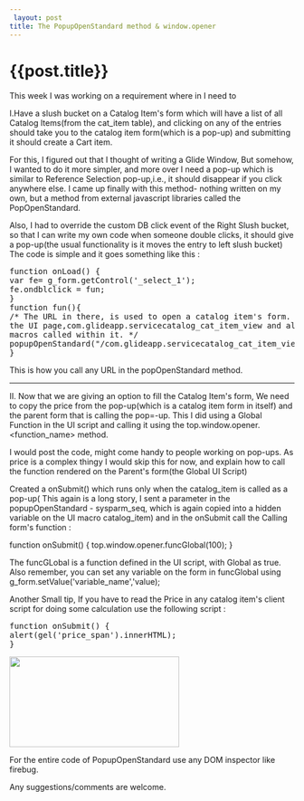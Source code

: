 ```yaml
---
 layout: post
title: The PopupOpenStandard method & window.opener
--- 
```

 {{post.title}}
======================================================
This week I was working on a requirement  where in I need to

I.Have a slush bucket on a Catalog Item's form which will have a list of all Catalog Items(from the cat_item table), and clicking on any of the entries should take you to the catalog item form(which is a pop-up) and submitting it should create a  Cart item.

For this, I figured out that I thought of writing a Glide Window, But somehow, I wanted to do it more simpler, and more over I need a pop-up which is similar to Reference Selection pop-up,i.e., it should disappear if you click anywhere else.
I came up finally with this method- nothing written on my own, but a method from external javascript libraries called the PopOpenStandard.

Also, I had to override the custom DB click event of the Right Slush bucket, so that I can write my own code when someone double clicks, it should give a pop-up(the usual functionality is it moves the entry to left slush bucket)
The code is simple and it goes something like this :

<pre lang="javascript">
function onLoad() {
var fe= g_form.getControl('<name_of_your_slush_variable>_select_1');
fe.ondblclick = fun;
}
function fun(){
/* The URL in there, is used to open a catalog item's form. You can pass different parameters to
the UI page,com.glideapp.servicecatalog_cat_item_view and also visible to all the
macros called within it. */
popupOpenStandard("/com.glideapp.servicecatalog_cat_item_view.do?sysparm_view=&sysparm_id=9e107d7b0a0a3cdd0018276a5e3f79c1&sysparm_cart_edit=9d3fc027ff522000ae69fb56e77efe3c&sysparm_seq=yes");
}
</pre>

This is how you call any URL in the popOpenStandard method.
<hr/>

II. Now that we are giving an option to fill the Catalog Item's form, We need to copy the price from the pop-up(which is a catalog item form in itself) and the parent form that is calling the pop=-up. This I did using a Global Function in the UI script and calling it using the top.window.opener.<function_name> method.

I would post the code, might come handy to people working on pop-ups. As price is a complex thingy I would skip this for now, and explain how to call the function rendered on the Parent's form(the Global UI Script)

 Created a onSubmit() which runs only when the catalog_item is called as a pop-up( This again is a long story, I sent a parameter in the popupOpenStandard - sysparm_seq, which is again copied into a hidden variable on the UI macro catalog_item) and in the onSubmit call the Calling form's function :


function onSubmit() {
top.window.opener.funcGlobal(100);
}


The funcGLobal is a function defined in the UI script, with Global as true. Also remember, you can set any variable on the form in funcGlobal using g_form.setValue('variable_name','value);

Another Small tip, If you have to read the Price in any catalog item's client script for doing some calculation use the following script :

<pre lang="javascript">
function onSubmit() {
alert(gel('price_span').innerHTML);
}
</pre>
<a href="http://servicenowdiary.com/wp-content/uploads/2012/10/blog.png"><img src="http://servicenowdiary.com/wp-content/uploads/2012/07/blog-300x160.png" alt="" title="blog" width="300" height="160" class="alignright size-medium wp-image-319" /></a>

For the entire code of PopupOpenStandard use any DOM inspector like firebug.


Any suggestions/comments are welcome.






 
